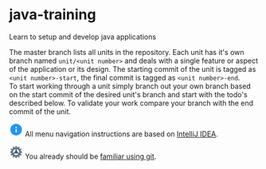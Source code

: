 [info]: img/icons8-info.png
[todo]: img/icons8-zahnrad.png

# java-training
Learn to setup and develop java applications

The master branch lists all units in the repository. Each unit has it's own branch named `unit/<unit number>` and deals with a single feature or aspect of the application or its design. The starting commit of the unit is tagged as `<unit number>-start`, the final commit is tagged as `<unit number>-end`.<br> To start working through a unit simply branch out your own branch based on the start commit of the desired unit's branch and start with the todo's described below. To validate your work compare your branch with the end commit of the unit.

![info] All menu navigation instructions are based on [IntelliJ IDEA](https://www.jetbrains.com/idea/).

![todo] You already should be [familiar using git](https://git-scm.com/book/en/v2).
